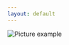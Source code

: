 ```yaml
---
layout: default
---
```

![Picture example](https://github.com/kvartirnik/website/blob/gh-pages/images/kvartirnik_photos/10.jpg)


